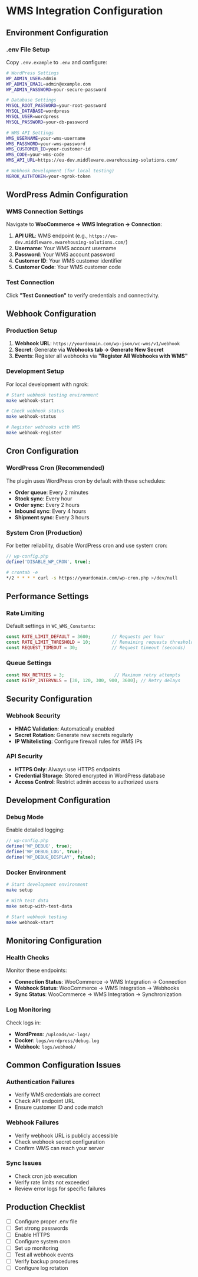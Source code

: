 # WMS Integration Configuration

## Environment Configuration

### .env File Setup
Copy `.env.example` to `.env` and configure:

```bash
# WordPress Settings
WP_ADMIN_USER=admin
WP_ADMIN_EMAIL=admin@example.com
WP_ADMIN_PASSWORD=your-secure-password

# Database Settings
MYSQL_ROOT_PASSWORD=your-root-password
MYSQL_DATABASE=wordpress
MYSQL_USER=wordpress
MYSQL_PASSWORD=your-db-password

# WMS API Settings
WMS_USERNAME=your-wms-username
WMS_PASSWORD=your-wms-password
WMS_CUSTOMER_ID=your-customer-id
WMS_CODE=your-wms-code
WMS_API_URL=https://eu-dev.middleware.ewarehousing-solutions.com/

# Webhook Development (for local testing)
NGROK_AUTHTOKEN=your-ngrok-token
```

## WordPress Admin Configuration

### WMS Connection Settings
Navigate to **WooCommerce → WMS Integration → Connection**:

1. **API URL**: WMS endpoint (e.g., `https://eu-dev.middleware.ewarehousing-solutions.com/`)
2. **Username**: Your WMS account username
3. **Password**: Your WMS account password
4. **Customer ID**: Your WMS customer identifier
5. **Customer Code**: Your WMS customer code

### Test Connection
Click **"Test Connection"** to verify credentials and connectivity.

## Webhook Configuration

### Production Setup
1. **Webhook URL**: `https://yourdomain.com/wp-json/wc-wms/v1/webhook`
2. **Secret**: Generate via **Webhooks tab → Generate New Secret**
3. **Events**: Register all webhooks via **"Register All Webhooks with WMS"**

### Development Setup
For local development with ngrok:

```bash
# Start webhook testing environment
make webhook-start

# Check webhook status
make webhook-status

# Register webhooks with WMS
make webhook-register
```

## Cron Configuration

### WordPress Cron (Recommended)
The plugin uses WordPress cron by default with these schedules:

- **Order queue**: Every 2 minutes
- **Stock sync**: Every hour
- **Order sync**: Every 2 hours  
- **Inbound sync**: Every 4 hours
- **Shipment sync**: Every 3 hours

### System Cron (Production)
For better reliability, disable WordPress cron and use system cron:

```php
// wp-config.php
define('DISABLE_WP_CRON', true);
```

```bash
# crontab -e
*/2 * * * * curl -s https://yourdomain.com/wp-cron.php >/dev/null
```

## Performance Settings

### Rate Limiting
Default settings in `WC_WMS_Constants`:

```php
const RATE_LIMIT_DEFAULT = 3600;        // Requests per hour
const RATE_LIMIT_THRESHOLD = 10;        // Remaining requests threshold
const REQUEST_TIMEOUT = 30;             // Request timeout (seconds)
```

### Queue Settings
```php
const MAX_RETRIES = 3;                   // Maximum retry attempts
const RETRY_INTERVALS = [30, 120, 300, 900, 3600]; // Retry delays
```

## Security Configuration

### Webhook Security
- **HMAC Validation**: Automatically enabled
- **Secret Rotation**: Generate new secrets regularly
- **IP Whitelisting**: Configure firewall rules for WMS IPs

### API Security
- **HTTPS Only**: Always use HTTPS endpoints
- **Credential Storage**: Stored encrypted in WordPress database
- **Access Control**: Restrict admin access to authorized users

## Development Configuration

### Debug Mode
Enable detailed logging:

```php
// wp-config.php
define('WP_DEBUG', true);
define('WP_DEBUG_LOG', true);
define('WP_DEBUG_DISPLAY', false);
```

### Docker Environment
```bash
# Start development environment
make setup

# With test data
make setup-with-test-data

# Start webhook testing
make webhook-start
```

## Monitoring Configuration

### Health Checks
Monitor these endpoints:
- **Connection Status**: WooCommerce → WMS Integration → Connection
- **Webhook Status**: WooCommerce → WMS Integration → Webhooks  
- **Sync Status**: WooCommerce → WMS Integration → Synchronization

### Log Monitoring
Check logs in:
- **WordPress**: `/uploads/wc-logs/`
- **Docker**: `logs/wordpress/debug.log`
- **Webhook**: `logs/webhook/`

## Common Configuration Issues

### Authentication Failures
- Verify WMS credentials are correct
- Check API endpoint URL
- Ensure customer ID and code match

### Webhook Failures
- Verify webhook URL is publicly accessible
- Check webhook secret configuration
- Confirm WMS can reach your server

### Sync Issues
- Check cron job execution
- Verify rate limits not exceeded
- Review error logs for specific failures

## Production Checklist

- [ ] Configure proper .env file
- [ ] Set strong passwords
- [ ] Enable HTTPS
- [ ] Configure system cron
- [ ] Set up monitoring
- [ ] Test all webhook events
- [ ] Verify backup procedures
- [ ] Configure log rotation
